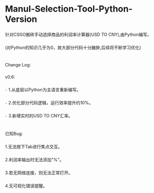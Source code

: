 # Manul-Selection-Tool-Python-Version
###
针对CSGO搬砖手动选择商品的利润率计算器(USD TO CNY),由Python编写。
###
(对Python的知识几乎为0，故大部分代码十分臃肿,后续将不断学习优化)
#
###
Change Log:
###
v0.6:
###
`-` 1.从底层以Python为主语言重新编写。
 ###
`-` 2.优化部分代码逻辑，运行效率提升约10%。
 ###
`-` 3.新增实时的USD TO CNY汇率。

#
已知Bug:
###
1.无法按下Tab进行焦点交互。
###
2.利润率输出时无法添加"%"。
###
3.若无网络连接，则无法正常打开。
###
4.无可视化错误提醒。

